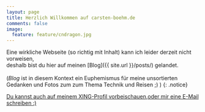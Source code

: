 ```yaml
---
layout: page
title: Herzlich Willkommen auf carsten-boehm.de
comments: false
image:
  feature: feature/cndragon.jpg
---
```


Eine wirkliche Webseite (so richtig mit Inhalt) kann ich leider derzeit nicht vorweisen,<br/>
deshalb bist du hier auf meinen [Blog]({{ site.url }}/posts/) gelandet.<br/><br/>(*Blog* ist in diesem Kontext ein Euphemismus für meine unsortierten Gedanken und Fotos zum zum Thema Technik und Reisen ;) )
{: .notice}

<a href="http://www.xing.com/profile/Carsten_Boehm10" class="btn btn-success" target="_blank">Du kannst auch auf meinem XING-Profil vorbeischauen,</a><a href="mailto:mail@carsten-boehm.de" class="btn btn-primary">oder mir eine E-Mail schreiben :)</a>
